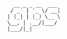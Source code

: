         __ _ _ __  ___ 
       / _` | '_ \/ __|
      | (_| | |_) \__ \
      \__, | .__/|___/
      |___/|_|        
